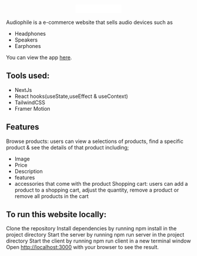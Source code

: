 <div align="center">
	<img src="./public/shared/desktop/logo.svg" width="25%">
</div>




Audiophile is a e-commerce website that sells audio devices such as
 - Headphones
 - Speakers
 - Earphones

You can view the app [here](https://audiophile-lake.vercel.app).

## Tools used:
- NextJs
- React hooks(useState,useEffect & useContext)
- TailwindCSS
- Framer Motion

## Features
Browse products: users can view a selections of products, find a specific product & see the details of that product including;
- Image
- Price
- Description
- features
- accessories that come with the product
Shopping cart: users can add a product to a shopping cart, adjust the quantity, remove a product or remove all products in the cart

## To run this website locally:

Clone the repository
Install dependencies by running npm install in the project directory
Start the server by running npm run server in the project directory
Start the client by running npm run client in a new terminal window
Open [http://localhost:3000](http://localhost:3000) with your browser to see the result.

